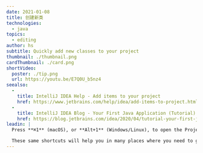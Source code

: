 ```yaml
---
date: 2021-01-08
title: 创建新类
technologies:
  - java
topics:
  - editing
author: hs
subtitle: Quickly add new classes to your project
thumbnail: ./thumbnail.png
cardThumbnail: ./card.png
shortVideo:
  poster: ./tip.png
  url: https://youtu.be/E7Q0U_b5nz4
seealso:
  - 
    title: IntelliJ IDEA Help - Add items to your project
    href: https://www.jetbrains.com/help/idea/add-items-to-project.html
  - 
    title: IntelliJ IDEA Blog - Your First Java Application (Tutorial)
    href: https://blog.jetbrains.com/idea/2020/04/tutorial-your-first-java-application
leadin: |
  Press **⌘1** (macOS), or **Alt+1** (Windows/Linux), to open the Project Window and then use **⌘N** (macOS), or **Alt+Insert** (Windows/Linux), to generate a new file.

  These same shortcuts will help you in many places where you need to generate code, such as constructors, getters and setters, toString methods and adding arguments to methods when you need to refactor.
---
```


